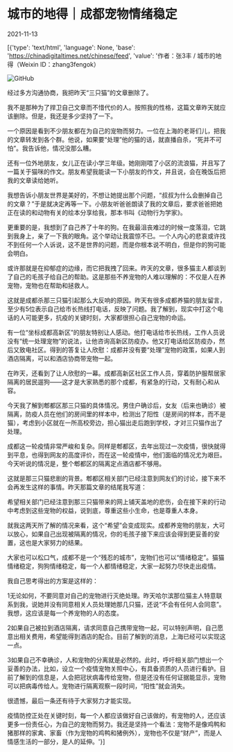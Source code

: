 # 城市的地得｜成都宠物情绪稳定

2021-11-13

[{'type': 'text/html', 'language': None, 'base': 'https://chinadigitaltimes.net/chinese/feed', 'value': '作者：张3丰 / 城市的地得（Weixin ID：zhang3fengok）

![GitHub](https://keep.cdt.media/assets/images/7/4/749e9116/2b856661.jpeg)

经过多方沟通协商，我把昨天“三只猫”的文章删除了。

我不是那种为了捍卫自己文章而不惜代价的人。按照我的性格，这篇文章昨天就应该删除。但是，我还是多少坚持了一下。

一个原因是看到不少朋友都在为自己的宠物而努力。一位在上海的老哥们儿，把我的文章转发到各个群。他说，如果要“处理”他的猫的话，就直播自杀，“死并不可怕”。我告诉他，情况没那么糟。

还有一位外地朋友，女儿正在读小学三年级。她刚刚喂了小区的流浪猫，并且写了一篇关于猫咪的作文。朋友希望我能读一下小朋友的作文，并且说，会在晚饭后把我的文章读给她听。

我想告诉小朋友世界是美好的，不想让她提出那个问题，“叔叔为什么会删掉自己的文章？”于是就决定再等一下。小朋友听爸爸朗读了我的文章后，要求爸爸把她正在读的和动物有关的绘本分享给我，那本书叫《动物行为学家》。

更重要的是，我想到了自己养了十年的狗。在我最沮丧难过的时候一度落泪，它跳到我身上，亲了一下我的眼角。这个举动让我震惊不已。一个人内心的悲哀或许找不到任何一个人诉说，这不是世界的问题，而是你根本说不明白，但是你的狗可能会明白。

或许那就是在抑郁症的边缘，而它把我拽了回来。昨天的文章，很多猫主人都谈到了自己的毛孩子给自己的帮助。这是那些不养宠物的人难以理解的：不仅是人在养宠物，宠物也在帮助和拯救人。

这就是成都杀那三只猫引起那么大反响的原因。昨天有很多成都养猫的朋友留言，至少有5位表示自己给市长热线打电话，反映了问题。我了解到，现实中打这个电话的人可能更多，抗疫的关键时刻，大家都很担心自己宠物的命运。

有一位“坐标成都高新区”的朋友特别让人感动。他打电话给市长热线，工作人员说没有“统一处理宠物”的说法，让他咨询高新区防疫办。他又打电话给区防疫办，然后又致电社区。得到的答复让人欣慰：成都并没有要“处理”宠物的政策，如果人到酒店隔离，可以和酒店协商带宠物一起。

在昨天，还看到了让人欣慰的一幕。成都高新区社区工作人员，穿着防护服帮居家隔离的居民遛狗——这才是大家熟悉的那个成都，有紧急的行动，又有耐心和从容。

今天我了解到郫都区那三只猫的具体情况。男住户确诊后，女友（后来也确诊）被隔离，防疫人员在他们的房间里的样本中，检测出了阳性（是房间的样本，而不是猫），考虑到小区就在一所高校旁边，担心猫出走后跑到学校，才对三只猫作出了处理。

成都这一轮疫情非常严峻和复杂。同样是郫都区，去年出现过一次疫情，很快就得到平息，也得到网友的高度评价，而在这一轮疫情中，他们面临的情况尤为艰巨。今天听说的情况是，整个郫都区的隔离定点酒店都不够用。

这就是那三只猫悲剧的背景。郫都区相关部门已经注意到网友们的讨论，接下来不会再发生这样的事情。昨天那篇文章的结尾我写道：

希望相关部门已经注意到那三只猫带来的网上铺天盖地的悲伤，会在接下来的行动中考虑到这些宠物的权益，说到底，尊重这些小生命，也是尊重人本身。

就我这两天所了解的情况来看，这个“希望”会变成现实。成都养宠物的朋友，大可以放心，如果自己出现被隔离的情况，你的毛孩子接下来应该会得到更妥善的安置，这也是大家努力的结果。

大家也可以松口气，成都不是一个“残忍的城市”，宠物们也可以“情绪稳定”。猫猫情绪稳定，狗狗情绪稳定，每一个人都情绪稳定，大家一起努力尽快走出疫情。

我自己思考得出的方案是这样的：

1无论如何，不要同意对自己的宠物进行灭绝处理。昨天哈尔滨那位猫主人特意联系到我，说她并没有同意相关人员处理她那几只猫，还说“不会有任何人会同意”。我想，这应该是每一个养宠物的人的态度。

2如果自己被拉到酒店隔离，请求同意自己携带宠物一起，可以特别声明，自己愿意出相关费用，希望能得到酒店的配合。目前了解到的消息，上海已经可以实现这一点。

3如果自己不幸确诊，人和宠物的分离就是必然的。此时，呼吁相关部门想出一个妥善的办法，比如，设立一个疫情宠物关照中心，有具备资质的人员进行看护。目前了解到的信息是，人会把冠状病毒传给宠物，但是还没有任何证据能显示，宠物可以把病毒传给人。宠物进行隔离观察一段时间，“阳性”就会消失。

很遗憾，最后一条还有待于大家努力才能实现。

疫情防控正处在关键时刻，每一个人都应该做好自己该做的，有宠物的人，还应该更多一份责任心，为自己的宠物而努力。我还是坚持一个看法：宠物不是像鸡鸭和猪那样的家禽、家畜（作为宠物的鸡鸭和猪例外），宠物也不仅是“财产”，而是人情感生活的一部分，是人的延伸。'}]